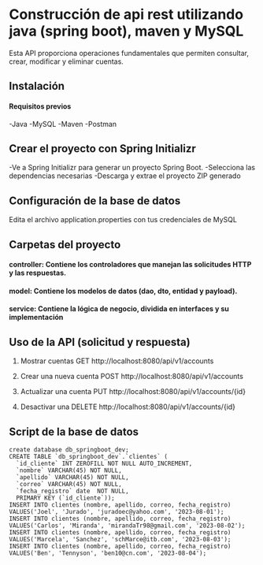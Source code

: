 # Construcción de api rest utilizando java (spring boot), maven y MySQL

Esta API proporciona operaciones fundamentales que permiten consultar, crear, modificar y eliminar cuentas.

## Instalación

#### Requisitos previos
-Java
-MySQL
-Maven
-Postman

## Crear el proyecto con Spring Initializr
-Ve a Spring Initializr para generar un proyecto Spring Boot.
-Selecciona las dependencias necesarias
-Descarga y extrae el proyecto ZIP generado


## Configuración de la base de datos
Edita el archivo application.properties con tus credenciales de MySQL

## Carpetas del proyecto
#### controller: Contiene los controladores que manejan las solicitudes HTTP y las respuestas.
#### model: Contiene los modelos de datos (dao, dto, entidad y payload).
#### service: Contiene la lógica de negocio, dividida en interfaces y su implementación

## Uso de la API (solicitud y respuesta)

1. Mostrar cuentas
   GET http://localhost:8080/api/v1/accounts

2. Crear una nueva cuenta
   POST http://localhost:8080/api/v1/accounts

3. Actualizar una cuenta
   PUT http://localhost:8080/api/v1/accounts/{id}

4. Desactivar una
   DELETE http://localhost:8080/api/v1/accounts/{id}






## Script de la base de datos

```
create database db_springboot_dev;
CREATE TABLE `db_springboot_dev`.`clientes` (
  `id_cliente` INT ZEROFILL NOT NULL AUTO_INCREMENT,
  `nombre` VARCHAR(45) NOT NULL,
  `apellido` VARCHAR(45) NOT NULL,
  `correo` VARCHAR(45) NOT NULL,
  `fecha_registro` date  NOT NULL,
  PRIMARY KEY (`id_cliente`));
INSERT INTO clientes (nombre, apellido, correo, fecha_registro) VALUES('Joel', 'Jurado', 'juradoec@yahoo.com', '2023-08-01');
INSERT INTO clientes (nombre, apellido, correo, fecha_registro) VALUES('Carlos', 'Miranda', 'mirandaTr98@gmail.com', '2023-08-02');
INSERT INTO clientes (nombre, apellido, correo, fecha_registro) VALUES('Marcela', 'Sanchez', 'schMarce@itb.com', '2023-08-03');
INSERT INTO clientes (nombre, apellido, correo, fecha_registro) VALUES('Ben', 'Tennyson', 'ben10@cn.com', '2023-08-04');
```